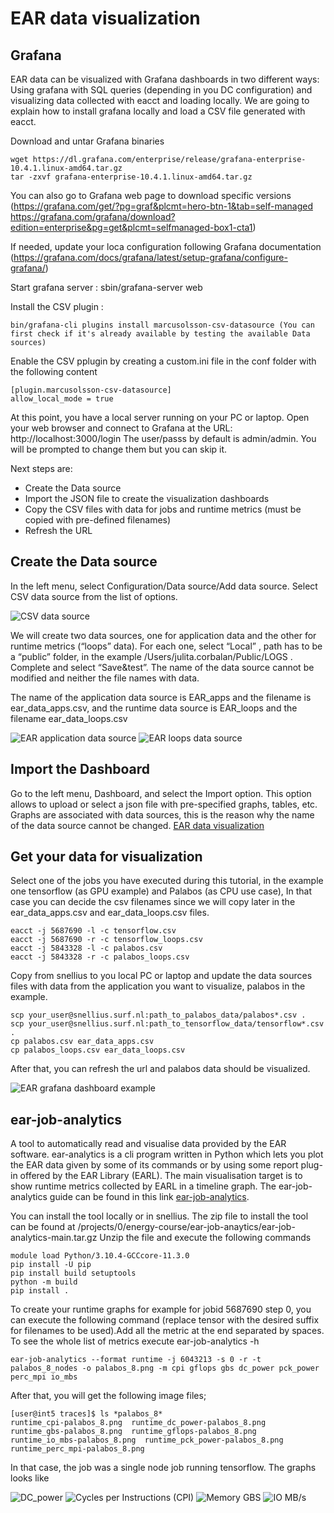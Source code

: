 # EAR data visualization
## Grafana

EAR data can be visualized with Grafana dashboards in two different ways: Using grafana with SQL queries (depending in you DC configuration) and visualizing data collected with eacct and loading locally. We are going to explain how to install grafana locally and load a CSV file generated with eacct. 

Download and untar Grafana binaries

```
wget https://dl.grafana.com/enterprise/release/grafana-enterprise-10.4.1.linux-amd64.tar.gz
tar -zxvf grafana-enterprise-10.4.1.linux-amd64.tar.gz
```

You can also go to Grafana web page to download specific versions (https://grafana.com/get/?pg=graf&plcmt=hero-btn-1&tab=self-managed https://grafana.com/grafana/download?edition=enterprise&pg=get&plcmt=selfmanaged-box1-cta1)

If needed, update your loca configuration following Grafana documentation (https://grafana.com/docs/grafana/latest/setup-grafana/configure-grafana/)

Start grafana server : sbin/grafana-server web

Install the CSV plugin : 

```
bin/grafana-cli plugins install marcusolsson-csv-datasource (You can first check if it's already available by testing the available Data sources)
```


Enable the CSV pplugin by creating a custom.ini file in the conf folder with the following content

```
[plugin.marcusolsson-csv-datasource]
allow_local_mode = true
```

At this point, you have a local server running on your PC or laptop. Open your web browser and connect to Grafana at the URL: http://localhost:3000/login 
The user/passs by default is admin/admin. You will be prompted to change them but you can skip it.

Next steps are:

- Create the Data source 
- Import the JSON file to create the visualization dashboards
- Copy the CSV files with data for jobs and runtime metrics (must be copied with pre-defined filenames)
- Refresh the URL

## Create the Data source

In the left menu, select Configuration/Data source/Add data source. Select CSV data source from the list of options. 

![CSV data source](../../images/csv_data_source.jpg)

We will create two data sources, one for application data and the other for runtime metrics (“loops” data). For each one, select “Local” , path has to be a “public” folder, in the example /Users/julita.corbalan/Public/LOGS . Complete and select “Save&test”. The name of the data source cannot be modified and neither the file names with data. 

The name of the application data source is EAR\_apps and the filename is ear\_data\_apps.csv, and the runtime data source is EAR\_loops and the filename ear\_data\_loops.csv


![EAR application data source](../../images/EAR_apps.jpg)
![EAR loops data source](../../images/EAR_loops.jpg)

## Import the Dashboard

Go to the left menu, Dashboard, and select the Import option. This option allows to upload or select a json file with pre-specified graphs, tables, etc. Graphs are associated with data sources, this is the reason why the name of the data source cannot be changed.  [EAR data visualization](EAR_job_data_visualization.json)


## Get your data for visualization

Select one of the jobs you have executed during this tutorial, in the example one tensorflow (as GPU example) and Palabos (as CPU use case), In that case you can 
decide the csv filenames since we will copy later in the ear\_data\_apps.csv and ear\_data\_loops.csv files. 

```
eacct -j 5687690 -l -c tensorflow.csv
eacct -j 5687690 -r -c tensorflow_loops.csv
eacct -j 5843328 -l -c palabos.csv
eacct -j 5843328 -r -c palabos_loops.csv
```

Copy from snellius to you local PC or laptop and update the data sources files with data from the application you want to visualize, palabos in the example. 

```
scp your_user@snellius.surf.nl:path_to_palabos_data/palabos*.csv .
scp your_user@snellius.surf.nl:path_to_tensorflow_data/tensorflow*.csv .
cp palabos.csv ear_data_apps.csv
cp palabos_loops.csv ear_data_loops.csv
```

After that, you can refresh the url and palabos data should be visualized.

![EAR grafana dashboard example](../../images/grafana-example.jpg)

## ear-job-analytics

A tool to automatically read and visualise data provided by the EAR software. ear-analytics is a cli program written in Python which lets you plot the EAR data given by some of its commands or by using some report plug-in offered by the EAR Library (EARL). The main visualisation target is to show runtime metrics collected by EARL in a timeline graph. The ear-job-analytics guide can be found in this link [ear-job-analytics](https://github.com/eas4dc/ear-job-analytics). 


You can install the tool locally or in snellius. The zip file to install the tool can be found at /projects/0/energy-course/ear-job-anaytics/ear-job-analytics-main.tar.gz
Unzip the file and execute the following commands

```
module load Python/3.10.4-GCCcore-11.3.0
pip install -U pip
pip install build setuptools
python -m build
pip install .
```

To create your runtime graphs for example for jobid 5687690 step 0, you can execute the following command (replace tensor with the desired suffix for filenames to be used).Add all the metric at the end separated by spaces. To see the whole list of metrics execute ear-job-analytics -h

```
ear-job-analytics --format runtime -j 6043213 -s 0 -r -t palabos_8_nodes -o palabos_8.png -m cpi gflops gbs dc_power pck_power perc_mpi io_mbs
```

After that, you will get the following image files;

```
[user@int5 traces]$ ls *palabos_8*
runtime_cpi-palabos_8.png  runtime_dc_power-palabos_8.png  runtime_gbs-palabos_8.png  runtime_gflops-palabos_8.png  runtime_io_mbs-palabos_8.png  runtime_pck_power-palabos_8.png  runtime_perc_mpi-palabos_8.png

```


In that case, the job was a single node job running tensorflow. The graphs looks like 

![DC\_power](../../images/runtime_dc_power-palabos_8.png)
![Cycles per Instructions (CPI)](../../images/runtime_cpi-palabos_8.png)
![Memory GBS](../../images/runtime_gbs-palabos_8.png)
![IO MB/s](../../images/runtime_io_mbs-palabos_8.png)





